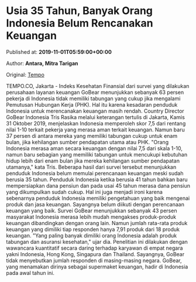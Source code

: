 
# Usia 35 Tahun, Banyak Orang Indonesia Belum Rencanakan Keuangan

Published at: **2019-11-01T05:59:00+00:00**

Author: **Antara, Mitra Tarigan**

Original: [Tempo](https://gaya.tempo.co/read/1266977/usia-35-tahun-banyak-orang-indonesia-belum-rencanakan-keuangan)

TEMPO.CO, Jakarta - Indeks Kesehatan Finansial dari survei yang dilakukan perusahaan layanan keuangan GoBear menunjukkan sebanyak 63 persen pekerja di Indonesia tidak memiliki tabungan yang cukup jika mengalami Pemutusan Hubungan Kerja (PHK). Hal itu karena kesadaran penduduk Indonesia untuk merencanakan keuangan masih rendah.
Country Director GoBear Indonesia Tris Rasika melalui keterangan tertulis di Jakarta, Kamis 31 Oktober 2019, menjelaskan Indonesia memperoleh skor 7,5 dari rentang nilai 1-10 terkait pekerja yang merasa aman terkait keuangan. Namun baru 37 persen di antara mereka yang memiliki tabungan cukup untuk enam bulan, jika kehilangan sumber pendapatan utama atau PHK. "Orang Indonesia merasa aman secara keuangan dengan nilai 7,5 dari skala 1-10, namun baru sebagian yang memiliki tabungan untuk mencukupi kebutuhan hidup lebih dari enam bulan jika mereka kehilangan sumber pendapatan utamanya," kata Tris.
Beberapa hasil dari survei tersebut menunjukkan penduduk Indonesia belum memulai perencanaan keuangan meski sudah berusia 35 tahun. Penduduk Indonesia ketika berusia 41 tahun bahkan baru mempersiapkan dana pensiun dan pada usai 45 tahun merasa dana pensiun yang dikumpulkan sudah cukup.
Hal ini juga menjadi ironi karena sebenarnya penduduk Indonesia memiliki pengetahuan yang baik mengenai produk dan jasa keuangan. Sayangnya belum diikuti dengan perencanaan keuangan yang baik.
Survei GoBear menunjukkan sebanyak 43 persen masyarakat Indonesia merasa lebih mudah mengakses produk-produk keuangan dibandingkan dengan orang lain. Namun jumlah rata-rata produk keuangan yang dimiliki tiap responden hanya 7,91 produk dari 18 produk keuangan. "Yang paling banyak dimiliki orang Indonesia adalah produk tabungan dan asuransi kesehatan," ujar dia.
Penelitian ini dilakukan dengan wawancara kuantitatif secara daring terhadap karyawan di empat negara yakni Indonesia, Hong Kong, Singapura dan Thailand. Sayangnya, GoBear tidak menyebutkan jumlah responden di masing-masing negara.
GoBear, yang menamakan dirinya sebagai supermaket keuangan, hadir di Indonesia pada awal tahun ini.
